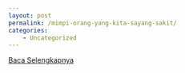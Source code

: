 ```yaml
---
layout: post
permalink: /mimpi-orang-yang-kita-sayang-sakit/
categories:
    - Uncategorized
---
```


[Baca Selengkapnya](/04)
